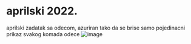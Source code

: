 # aprilski 2022.
aprilski zadatak sa odecom, azuriran tako da se brise samo pojedinacni prikaz svakog komada odece
![image](https://github.com/tasicaca/aprilski2022-zadatak-sa-odecom-azuriran-tako-da-se-brise-samo-pojedinacni-prikaz-svakog-elementa/assets/96747833/14810d9b-9a10-4029-a2ff-341b18f32884)
